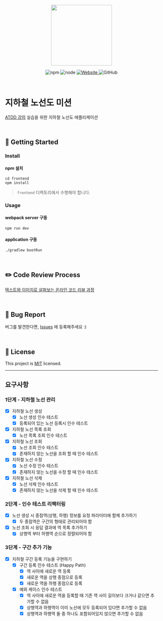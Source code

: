 <p align="center">
    <img width="200px;" src="https://raw.githubusercontent.com/woowacourse/atdd-subway-admin-frontend/master/images/main_logo.png"/>
</p>
<p align="center">
  <img alt="npm" src="https://img.shields.io/badge/npm-%3E%3D%205.5.0-blue">
  <img alt="node" src="https://img.shields.io/badge/node-%3E%3D%209.3.0-blue">
  <a href="https://edu.nextstep.camp/c/R89PYi5H" alt="nextstep atdd">
    <img alt="Website" src="https://img.shields.io/website?url=https%3A%2F%2Fedu.nextstep.camp%2Fc%2FR89PYi5H">
  </a>
  <img alt="GitHub" src="https://img.shields.io/github/license/next-step/atdd-subway-admin">
</p>

<br>

# 지하철 노선도 미션
[ATDD 강의](https://edu.nextstep.camp/c/R89PYi5H) 실습을 위한 지하철 노선도 애플리케이션

<br>

## 🚀 Getting Started

### Install
#### npm 설치
```
cd frontend
npm install
```
> `frontend` 디렉토리에서 수행해야 합니다.

### Usage
#### webpack server 구동
```
npm run dev
```
#### application 구동
```
./gradlew bootRun
```
<br>

## ✏️ Code Review Process
[텍스트와 이미지로 살펴보는 온라인 코드 리뷰 과정](https://github.com/next-step/nextstep-docs/tree/master/codereview)

<br>

## 🐞 Bug Report

버그를 발견한다면, [Issues](https://github.com/next-step/atdd-subway-admin/issues) 에 등록해주세요 :)

<br>

## 📝 License

This project is [MIT](https://github.com/next-step/atdd-subway-admin/blob/master/LICENSE.md) licensed.

***
## 요구사항
### 1단계 - 지하철 노선 관리
 - [x] 지하철 노선 생성
   - [x] 노선 생성 인수 테스트
   - [x] 등록되어 있는 노선 등록시 인수 테스트
 - [x] 지하철 노선 목록 조회
   - [x] 노선 목록 조회 인수 테스트
 - [x] 지하철 노선 조회
   - [x] 노선 조회 인수 테스트
   - [x] 존재하지 않는 노선을 조회 할 때 인수 테스트
 - [x] 지하철 노선 수정
   - [x] 노선 수정 인수 테스트
   - [x] 존재하지 않는 노선을 수정 할 때 인수 테스트
 - [x] 지하철 노선 삭제
   - [x] 노선 삭제 인수 테스트
   - [x] 존재하지 않는 노선을 삭제 할 때 인수 테스트

### 2단계 - 인수 테스트 리팩터링
- [x] 노선 생성 시 종점역(상행, 하행) 정보를 요청 파라미터에 함께 추가하기
  - [x] 두 종점역은 구간의 형태로 관리되어야 함
- [x] 노선 조회 시 응답 결과에 역 목록 추가하기
  - [x] 상행역 부터 하행역 순으로 정렬되어야 함

### 3단계 - 구간 추가 기능
- [x] 지하철 구간 등록 기능을 구현하기
  - [x] 구간 등록 인수 테스트 (Happy Path)
    - [x] 역 사이에 새로운 역 등록
    - [x] 새로운 역을 상행 종점으로 등록
    - [x] 새로운 역을 하행 종점으로 등록
  - [x] 예외 케이스 인수 테스트
    - [x] 역 사이에 새로운 역을 등록할 때 기존 역 사이 길이보다 크거나 같으면 추가할 수 없음
    - [x] 상행역과 하행역이 이미 노선에 모두 등록되어 있다면 추가할 수 없음
    - [x] 상행역과 하행역 둘 중 하나도 포함되어있지 않으면 추가할 수 없음